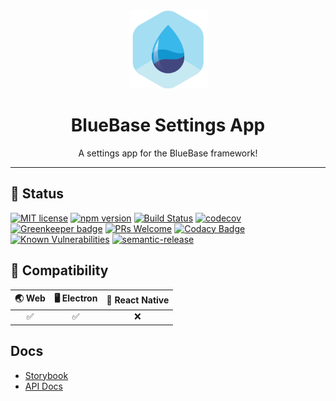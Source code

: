 <div align="center">
	<img width=125 height=125 src="assets/common/logo.png">
  <h1>
		BlueBase Settings App
	</h1>
  <p>A settings app for the BlueBase framework!</p>
</div>

<hr />


## 🎊 Status

[![MIT license](https://img.shields.io/badge/license-MIT-brightgreen.svg)](http://opensource.org/licenses/MIT)
[![npm version](https://img.shields.io/npm/v/@bluebase/plugin-settings-app.svg?style=flat)](https://npmjs.org/package/@bluebase/plugin-settings-app "View this project on npm")
[![Build Status](https://travis-ci.com/BlueBaseJS/plugin-settings-app.svg?branch=master)](https://travis-ci.com/BlueBaseJS/plugin-settings-app)
[![codecov](https://codecov.io/gh/BlueBaseJS/plugin-settings-app/branch/master/graph/badge.svg)](https://codecov.io/gh/BlueBaseJS/plugin-settings-app)
[![Greenkeeper badge](https://badges.greenkeeper.io/BlueBaseJS/plugin-settings-app.svg)](https://greenkeeper.io/) [![PRs Welcome](https://img.shields.io/badge/PRs-welcome-brightgreen.svg)](https://github.com/BlueBaseJS/plugin-settings-app/blob/master/CONTRIBUTING.md)
[![Codacy Badge](https://api.codacy.com/project/badge/Grade/3c79162871414b6aa7c15d1a423adeca)](https://www.codacy.com/app/BlueBaseJS/plugin-settings-app?utm_source=github.com\&utm_medium=referral\&utm_content=BlueBaseJS/plugin-settings-app\&utm_campaign=Badge_Grade)
[![Known Vulnerabilities](https://snyk.io/test/github/BlueBaseJS/plugin-settings-app/badge.svg)](https://snyk.io/test/github/BlueBaseJS/plugin-settings-app)
[![semantic-release](https://img.shields.io/badge/%20%20%F0%9F%93%A6%F0%9F%9A%80-semantic--release-e10079.svg)](https://github.com/semantic-release/semantic-release)

## 🤝 Compatibility

| 🌏 Web | 🖥 Electron | 📱 React Native |
| :----: | :---------: | :-------------: |
|    ✅   |      ✅      |        ❌        |

## Docs

*   [Storybook](https://BlueBaseJS.github.io/plugin-settings-app/storybook/)
*   [API Docs](https://BlueBaseJS.github.io/plugin-settings-app/)
